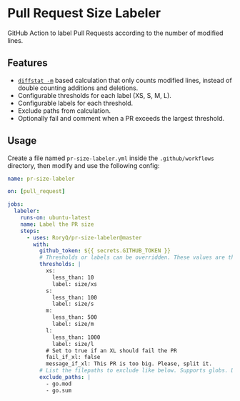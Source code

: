 # Pull Request Size Labeler

GitHub Action to label Pull Requests according to the number of modified lines.

## Features

- [`diffstat -m`](https://man.archlinux.org/man/diffstat.1#m) based calculation that only counts modified lines, instead of double counting additions and deletions.
- Configurable thresholds for each label (XS, S, M, L).
- Configurable labels for each threshold.
- Exclude paths from calculation.
- Optionally fail and comment when a PR exceeds the largest threshold.

## Usage

Create a file named `pr-size-labeler.yml` inside the `.github/workflows` directory, then modify and use the following config:

```yml
name: pr-size-labeler

on: [pull_request]

jobs:
  labeler:
    runs-on: ubuntu-latest
    name: Label the PR size
    steps:
      - uses: RoryQ/pr-size-labeler@master
        with:
          github_token: ${{ secrets.GITHUB_TOKEN }}
          # Thresholds or labels can be overridden. These values are the defaults so can be omitted
          thresholds: |
            xs:
              less_than: 10
              label: size/xs
            s:
              less_than: 100
              label: size/s
            m:
              less_than: 500
              label: size/m
            l:
              less_than: 1000
              label: size/l
            # Set to true if an XL should fail the PR
            fail_if_xl: false
            message_if_xl: This PR is too big. Please, split it.
          # List the filepaths to exclude like below. Supports globs. Default is empty.
          exclude_paths: |
            - go.mod
            - go.sum
```